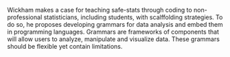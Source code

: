 Wickham makes a case for teaching safe-stats through coding to non-professional statisticians, including students, with scalffolding strategies. To do so, he proposes developing grammars for data analysis and embed them in programming languages. Grammars are frameworks of components that will allow users to analyze, manipulate and visualize data. These grammars should be flexible yet contain limitations.